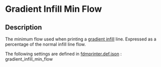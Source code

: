 # Gradient Infill Min Flow

## Description
The minimum flow used when printing a [gradient infill](gradient_infill_type.md) line. Expressed as a percentage of the normal infill line flow.

The following settings are defined in [fdmprinter.def.json](https://github.com/smartavionics/Cura/blob/mb-master/resources/definitions/fdmprinter.def.json) : gradient_infill_min_flow